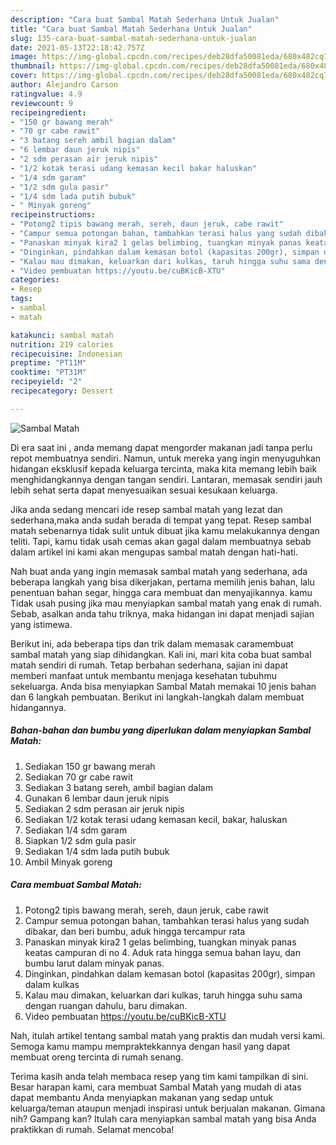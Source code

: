 ```yaml
---
description: "Cara buat Sambal Matah Sederhana Untuk Jualan"
title: "Cara buat Sambal Matah Sederhana Untuk Jualan"
slug: 135-cara-buat-sambal-matah-sederhana-untuk-jualan
date: 2021-05-13T22:18:42.757Z
image: https://img-global.cpcdn.com/recipes/deb28dfa50081eda/680x482cq70/sambal-matah-foto-resep-utama.jpg
thumbnail: https://img-global.cpcdn.com/recipes/deb28dfa50081eda/680x482cq70/sambal-matah-foto-resep-utama.jpg
cover: https://img-global.cpcdn.com/recipes/deb28dfa50081eda/680x482cq70/sambal-matah-foto-resep-utama.jpg
author: Alejandro Carson
ratingvalue: 4.9
reviewcount: 9
recipeingredient:
- "150 gr bawang merah"
- "70 gr cabe rawit"
- "3 batang sereh ambil bagian dalam"
- "6 lembar daun jeruk nipis"
- "2 sdm perasan air jeruk nipis"
- "1/2 kotak terasi udang kemasan kecil bakar haluskan"
- "1/4 sdm garam"
- "1/2 sdm gula pasir"
- "1/4 sdm lada putih bubuk"
- " Minyak goreng"
recipeinstructions:
- "Potong2 tipis bawang merah, sereh, daun jeruk, cabe rawit"
- "Campur semua potongan bahan, tambahkan terasi halus yang sudah dibakar, dan beri bumbu, aduk hingga tercampur rata"
- "Panaskan minyak kira2 1 gelas belimbing, tuangkan minyak panas keatas campuran di no 4. Aduk rata hingga semua bahan layu, dan bumbu larut dalam minyak panas."
- "Dinginkan, pindahkan dalam kemasan botol (kapasitas 200gr), simpan dalam kulkas"
- "Kalau mau dimakan, keluarkan dari kulkas, taruh hingga suhu sama dengan ruangan dahulu, baru dimakan."
- "Video pembuatan https://youtu.be/cuBKicB-XTU"
categories:
- Resep
tags:
- sambal
- matah

katakunci: sambal matah 
nutrition: 219 calories
recipecuisine: Indonesian
preptime: "PT11M"
cooktime: "PT31M"
recipeyield: "2"
recipecategory: Dessert

---
```



![Sambal Matah](https://img-global.cpcdn.com/recipes/deb28dfa50081eda/680x482cq70/sambal-matah-foto-resep-utama.jpg)

Di era  saat ini , anda memang dapat mengorder makanan jadi tanpa perlu repot membuatnya sendiri. Namun, untuk mereka yang ingin menyuguhkan hidangan eksklusif kepada keluarga tercinta, maka kita memang lebih baik menghidangkannya dengan tangan sendiri. Lantaran, memasak sendiri jauh lebih sehat serta dapat menyesuaikan sesuai kesukaan keluarga.

Jika anda sedang mencari ide resep sambal matah yang lezat dan sederhana,maka anda sudah berada di tempat yang tepat. Resep sambal matah  sebenarnya tidak sulit untuk dibuat jika kamu melakukannya dengan teliti. Tapi, kamu tidak usah cemas akan gagal dalam membuatnya 
sebab dalam artikel ini kami akan mengupas sambal matah dengan hati-hati.  



Nah buat anda yang ingin memasak sambal matah yang sederhana, ada beberapa langkah yang bisa dikerjakan, pertama memilih jenis bahan, lalu penentuan bahan segar, hingga cara membuat dan menyajikannya. kamu Tidak usah pusing jika mau menyiapkan sambal matah yang enak di rumah. Sebab, asalkan anda  tahu triknya, maka hidangan ini dapat menjadi sajian yang istimewa.

Berikut ini, ada beberapa tips dan trik dalam memasak caramembuat sambal matah yang siap dihidangkan. Kali ini, mari kita coba buat sambal matah sendiri di rumah. Tetap berbahan sederhana, sajian ini dapat memberi manfaat untuk membantu menjaga kesehatan tubuhmu sekeluarga. Anda bisa menyiapkan Sambal Matah memakai 10 jenis bahan dan 6 langkah pembuatan. Berikut ini langkah-langkah dalam membuat hidangannya.

<!--inarticleads1-->

##### Bahan-bahan dan bumbu yang diperlukan dalam menyiapkan Sambal Matah:

1. Sediakan 150 gr bawang merah
1. Sediakan 70 gr cabe rawit
1. Sediakan 3 batang sereh, ambil bagian dalam
1. Gunakan 6 lembar daun jeruk nipis
1. Sediakan 2 sdm perasan air jeruk nipis
1. Sediakan 1/2 kotak terasi udang kemasan kecil, bakar, haluskan
1. Sediakan 1/4 sdm garam
1. Siapkan 1/2 sdm gula pasir
1. Sediakan 1/4 sdm lada putih bubuk
1. Ambil  Minyak goreng




<!--inarticleads2-->

##### Cara membuat Sambal Matah:

1. Potong2 tipis bawang merah, sereh, daun jeruk, cabe rawit
1. Campur semua potongan bahan, tambahkan terasi halus yang sudah dibakar, dan beri bumbu, aduk hingga tercampur rata
1. Panaskan minyak kira2 1 gelas belimbing, tuangkan minyak panas keatas campuran di no 4. Aduk rata hingga semua bahan layu, dan bumbu larut dalam minyak panas.
1. Dinginkan, pindahkan dalam kemasan botol (kapasitas 200gr), simpan dalam kulkas
1. Kalau mau dimakan, keluarkan dari kulkas, taruh hingga suhu sama dengan ruangan dahulu, baru dimakan.
1. Video pembuatan https://youtu.be/cuBKicB-XTU




Nah, itulah artikel tentang  sambal matah  yang praktis dan mudah versi kami. Semoga kamu mampu mempraktekkannya dengan hasil yang dapat membuat oreng tercinta di rumah senang. 

Terima kasih anda telah membaca resep yang tim kami tampilkan di sini. Besar harapan kami, cara membuat  Sambal Matah yang mudah di atas dapat membantu Anda menyiapkan makanan yang sedap untuk keluarga/teman ataupun menjadi inspirasi untuk berjualan makanan. Gimana nih? Gampang kan? Itulah cara menyiapkan sambal matah yang bisa Anda praktikkan di rumah. Selamat mencoba!


